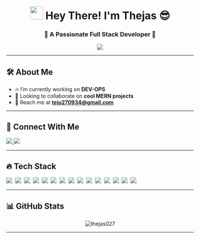 <h1 align="center">
  <img src="https://media.giphy.com/media/hvRJCLFzcasrR4ia7z/giphy.gif" width="35px" />
  Hey There! I'm Thejas 😎
</h1>

<h3 align="center">🚀 A Passionate Full Stack Developer 🚀</h3>

<p align="center">
  <img src="https://readme-typing-svg.herokuapp.com?font=Fira+Code&pause=1000&color=F7F7F7&width=435&lines=Building+cool+stuff+with+MERN!;Turning+ideas+into+reality!;Learning+one+bug+at+a+time!;Code%2C+Eat%2C+Sleep%2C+Repeat!">
</p>

---

## 🛠️ About Me

- 🔥 I’m currently working on **DEV-OPS**
- 🤝 Looking to collaborate on **cool MERN projects**
- 💌 Reach me at **teju270934@gmail.com**

---

## 🚀 Connect With Me

<p align="left">
  <a href="https://www.linkedin.com/in/thejas-c-10b3a0259/" target="_blank">
    <img src="https://img.shields.io/badge/LinkedIn-%230077B5.svg?style=for-the-badge&logo=linkedin&logoColor=white" />
  </a>
  <a href="https://leetcode.com/u/027tejas/" target="_blank">
    <img src="https://img.shields.io/badge/LeetCode-FFA116?style=for-the-badge&logo=leetcode&logoColor=black" />
  </a>
</p>

---

## 🔥 Tech Stack

<p align="left">
  <img src="https://img.shields.io/badge/-C-A8B9CC?style=flat-square&logo=c&logoColor=white" />&nbsp;
  <img src="https://img.shields.io/badge/-C++-00599C?style=flat-square&logo=c%2B%2B&logoColor=white" />&nbsp;
  <img src="https://img.shields.io/badge/-HTML5-E34F26?style=flat-square&logo=html5&logoColor=white" />&nbsp;
  <img src="https://img.shields.io/badge/-CSS3-1572B6?style=flat-square&logo=css3" />&nbsp;
  <img src="https://img.shields.io/badge/-JavaScript-F7DF1E?style=flat-square&logo=javascript&logoColor=black" />&nbsp;
  <img src="https://img.shields.io/badge/-React-61DAFB?style=flat-square&logo=react&logoColor=black" />&nbsp;
  <img src="https://img.shields.io/badge/-Node.js-339933?style=flat-square&logo=node.js&logoColor=white" />&nbsp;
  <img src="https://img.shields.io/badge/-Express.js-000000?style=flat-square&logo=express&logoColor=white" />&nbsp;
  <img src="https://img.shields.io/badge/-MongoDB-47A248?style=flat-square&logo=mongodb&logoColor=white" />&nbsp;
  <img src="https://img.shields.io/badge/-Git-F05032?style=flat-square&logo=git&logoColor=white" />&nbsp;
  <img src="https://img.shields.io/badge/-TailwindCSS-06B6D4?style=flat-square&logo=tailwind-css&logoColor=white" />&nbsp;
  <img src="https://img.shields.io/badge/-Vite-646CFF?style=flat-square&logo=vite&logoColor=white" />&nbsp;
  <img src="https://img.shields.io/badge/-Java-007396?style=flat-square&logo=java&logoColor=white" />&nbsp;
  <img src="https://img.shields.io/badge/-Docker-2496ED?style=flat-square&logo=docker&logoColor=white" />&nbsp;
  <img src="https://img.shields.io/badge/-Redis-DC382D?style=flat-square&logo=redis&logoColor=white" />

</p>

---

## 📊 GitHub Stats

<!-- <p align="center">
  <img src="https://github-readme-stats.vercel.app/api?username=thejas027&show_icons=true&locale=en&theme=radical" alt="thejas027" />
</p> -->

<p align="center">
  <img src="https://github-readme-streak-stats.herokuapp.com/?user=thejas027&theme=radical" alt="thejas027" />
</p>

<!-- <p align="center">
  <img src="https://github-readme-stats.vercel.app/api/top-langs/?username=thejas027&layout=compact&theme=radical" alt="thejas027" />
</p> -->

---
